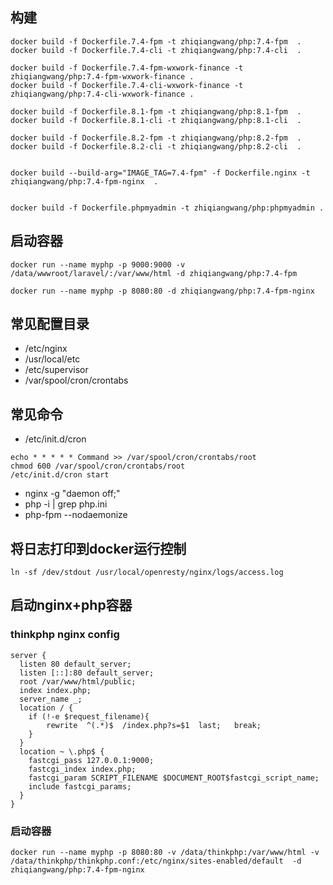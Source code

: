 ## 构建

~~~
docker build -f Dockerfile.7.4-fpm -t zhiqiangwang/php:7.4-fpm  .
docker build -f Dockerfile.7.4-cli -t zhiqiangwang/php:7.4-cli  .

docker build -f Dockerfile.7.4-fpm-wxwork-finance -t zhiqiangwang/php:7.4-fpm-wxwork-finance .
docker build -f Dockerfile.7.4-cli-wxwork-finance -t zhiqiangwang/php:7.4-cli-wxwork-finance .

docker build -f Dockerfile.8.1-fpm -t zhiqiangwang/php:8.1-fpm  .
docker build -f Dockerfile.8.1-cli -t zhiqiangwang/php:8.1-cli  .

docker build -f Dockerfile.8.2-fpm -t zhiqiangwang/php:8.2-fpm  .
docker build -f Dockerfile.8.2-cli -t zhiqiangwang/php:8.2-cli  .


docker build --build-arg="IMAGE_TAG=7.4-fpm" -f Dockerfile.nginx -t zhiqiangwang/php:7.4-fpm-nginx  .


docker build -f Dockerfile.phpmyadmin -t zhiqiangwang/php:phpmyadmin .
~~~


## 启动容器
~~~
docker run --name myphp -p 9000:9000 -v /data/wwwroot/laravel/:/var/www/html -d zhiqiangwang/php:7.4-fpm 

docker run --name myphp -p 8080:80 -d zhiqiangwang/php:7.4-fpm-nginx
~~~

## 常见配置目录

- /etc/nginx
- /usr/local/etc
- /etc/supervisor
- /var/spool/cron/crontabs

## 常见命令

- /etc/init.d/cron

~~~
echo * * * * * Command >> /var/spool/cron/crontabs/root
chmod 600 /var/spool/cron/crontabs/root
/etc/init.d/cron start
~~~
- nginx -g "daemon off;"
- php -i | grep php.ini
-  php-fpm --nodaemonize

## 将日志打印到docker运行控制

~~~
ln -sf /dev/stdout /usr/local/openresty/nginx/logs/access.log
~~~


## 启动nginx+php容器

### thinkphp nginx config

~~~
server {
  listen 80 default_server;
  listen [::]:80 default_server;
  root /var/www/html/public;
  index index.php;
  server_name _;
  location / {
    if (!-e $request_filename){
    	rewrite  ^(.*)$  /index.php?s=$1  last;   break;
    }
  }
  location ~ \.php$ {
    fastcgi_pass 127.0.0.1:9000;
    fastcgi_index index.php;
    fastcgi_param SCRIPT_FILENAME $DOCUMENT_ROOT$fastcgi_script_name;
    include fastcgi_params;
  }
}
~~~

### 启动容器

~~~
docker run --name myphp -p 8080:80 -v /data/thinkphp:/var/www/html -v /data/thinkphp/thinkphp.conf:/etc/nginx/sites-enabled/default  -d zhiqiangwang/php:7.4-fpm-nginx
~~~
